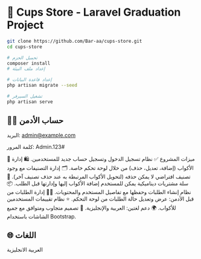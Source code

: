 # 🏪 Cups Store - Laravel Graduation Project


```bash
git clone https://github.com/Bar-aa/cups-store.git
cd cups-store

# تحميل الحزم
composer install
# إعداد ملف البيئة

# إعداد قاعدة البيانات
php artisan migrate --seed

# تشغيل السيرفر
php artisan serve

```
## 🧑‍💼 حساب الأدمن
البريد: admin@example.com

كلمة المرور: Admin.123#

📸 ميزات المشروع
✅ نظام تسجيل الدخول وتسجيل حساب جديد للمستخدمين.
🛍️ إدارة الأكواب (إضافة، تعديل، حذف) من خلال لوحة تحكم خاصة.
🗂️ إدارة التصنيفات مع وجود تصنيف افتراضي لا يمكن حذفه (لتحويل الأكواب المرتبطة به عند حذف تصنيف آخر).
🛒 سلة مشتريات ديناميكية يمكن للمستخدم إضافة الأكواب إليها وإدارتها قبل الطلب.
📦 نظام إنشاء الطلبات وحفظها مع تفاصيل المستخدم والمحتويات.
🧑‍💼 إدارة الطلبات من قبل الأدمن: عرض وتعديل حالة الطلبات من لوحة التحكم.
⭐ نظام تقييمات المستخدمين للأكواب.
🌍 دعم لغتين: العربية والإنجليزية.
📱 تصميم متجاوب ومتوافق مع جميع الشاشات باستخدام Bootstrap.

## 🌐 اللغات
العربية 
الانجليزية
